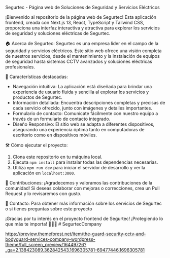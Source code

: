 Segurtec - Página web de Soluciones de Seguridad y Servicios Eléctricos

¡Bienvenido al repositorio de la página web de Segurtec! Esta aplicación frontend, creada con Next.js 13, React, TypeScript y Tailwind CSS, proporciona una interfaz interactiva y atractiva para explorar los servicios de seguridad y soluciones eléctricas de Segurtec.

🏠 Acerca de Segurtec:
Segurtec es una empresa líder en el campo de la seguridad y servicios eléctricos. Este sitio web ofrece una visión completa de nuestros servicios, desde el mantenimiento y la instalación de equipos de seguridad hasta sistemas CCTV avanzados y soluciones eléctricas profesionales.

🚀 Características destacadas:
- Navegación intuitiva: La aplicación está diseñada para brindar una experiencia de usuario fluida y sencilla al explorar los servicios y productos de Segurtec.
- Información detallada: Encuentra descripciones completas y precisas de cada servicio ofrecido, junto con imágenes y detalles importantes.
- Formulario de contacto: Comunícate fácilmente con nuestro equipo a través de un formulario de contacto integrado.
- Diseño Responsivo: El sitio web se adapta a diferentes dispositivos, asegurando una experiencia óptima tanto en computadoras de escritorio como en dispositivos móviles.

🛠️ Cómo ejecutar el proyecto:
1. Clona este repositorio en tu máquina local.
2. Ejecuta `npm install` para instalar todas las dependencias necesarias.
3. Utiliza `npm run dev` para iniciar el servidor de desarrollo y ver la aplicación en `localhost:3000`.

🤝 Contribuciones:
¡Agradecemos y valoramos las contribuciones de la comunidad! Si deseas colaborar con mejoras o correcciones, crea un Pull Request y lo revisaremos con gusto.

💬 Contacto:
Para obtener más información sobre los servicios de Segurtec o si tienes preguntas sobre este proyecto

¡Gracias por tu interés en el proyecto frontend de Segurtec! ¡Protegiendo lo que más te importa! 💪🔐💡
#   S e g u r t e c C o m p a n y 
 
 



https://preview.themeforest.net/item/the-guard-security-cctv-and-bodyguard-services-company-wordpress-theme/full_screen_preview/16449726?_ga=2.138423089.362842543.1696305781-69477446.1696305781